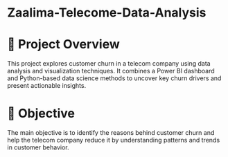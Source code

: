 # Zaalima-Telecome-Data-Analysis
# 📌 Project Overview
This project explores customer churn in a telecom company using data analysis and visualization techniques. It combines a Power BI dashboard and Python-based data science methods to uncover key churn drivers and present actionable insights.
# 🎯 Objective
The main objective is to identify the reasons behind customer churn and help the telecom company reduce it by understanding patterns and trends in customer behavior.




